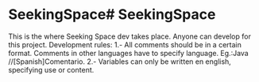 # SeekingSpace# SeekingSpace
This is the where Seeking Space dev takes place.
Anyone can develop for this project.
Development rules:
1.- All comments should be in a certain format. Comments in other languages have to specify language. Eg.:Java //[Spanish]Comentario.
2.- Variables can only be written en english, specifying use or content.

